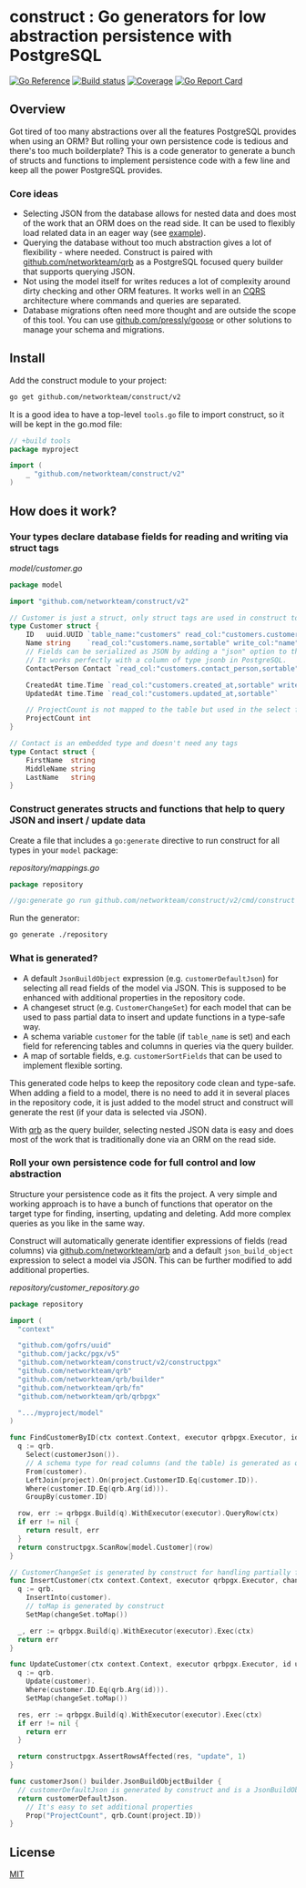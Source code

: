 # construct : Go generators for low abstraction persistence with PostgreSQL

[![Go Reference](https://pkg.go.dev/badge/github.com/networkteam/construct/v2.svg)](https://pkg.go.dev/github.com/networkteam/construct/v2)
[![Build status](https://github.com/networkteam/construct/actions/workflows/test.yml/badge.svg?branch=v2)](https://github.com/networkteam/construct/actions/workflows/test.yml)
[![Coverage](https://codecov.io/gh/networkteam/construct/branch/v2/graph/badge.svg?token=Y0GHTB40GG)](https://codecov.io/gh/networkteam/construct)
[![Go Report Card](https://goreportcard.com/badge/github.com/networkteam/construct/v2)](https://goreportcard.com/report/github.com/networkteam/construct/v2)

## Overview

Got tired of too many abstractions over all the features PostgreSQL provides when using an ORM? But rolling your own persistence code is tedious and there's too much boilderplate?
This is a code generator to generate a bunch of structs and functions to implement persistence code with a few line and keep all the power PostgreSQL provides.

### Core ideas

* Selecting JSON from the database allows for nested data and does most of the work that an ORM does on the read side. It can be used to flexibly load related data in an eager way (see [example](./example/pgx/repository/repository_project.go)).
* Querying the database without too much abstraction gives a lot of flexibility - where needed.
  Construct is paired with [github.com/networkteam/qrb](https://github.com/networkteam/qrb) as a PostgreSQL focused query builder that supports querying JSON. 
* Not using the model itself for writes reduces a lot of complexity around dirty checking and other ORM features.
  It works well in an [CQRS](https://martinfowler.com/bliki/CQRS.html) architecture where commands and queries are separated.
* Database migrations often need more thought and are outside the scope of this tool. 
  You can use [github.com/pressly/goose](https://github.com/pressly/goose/) or other solutions to manage your schema and migrations.

## Install

Add the construct module to your project:

```bash
go get github.com/networkteam/construct/v2
```

It is a good idea to have a top-level `tools.go` file to import construct, so it will be kept in the go.mod file:

```go
// +build tools
package myproject

import (
    _ "github.com/networkteam/construct/v2"
)
```

## How does it work?

### Your types declare database fields for reading and writing via struct tags

*model/customer.go*

```go
package model

import "github.com/networkteam/construct/v2"

// Customer is just a struct, only struct tags are used in construct to generate code (no struct embedding needed) 
type Customer struct {
	ID   uuid.UUID `table_name:"customers" read_col:"customers.customer_id" write_col:"customer_id"` // The table_name tag is optional and can be specified at most once per struct
	Name string    `read_col:"customers.name,sortable" write_col:"name"`
	// Fields can be serialized as JSON by adding a "json" option to the "write_col" tag.
	// It works perfectly with a column of type jsonb in PostgreSQL.
	ContactPerson Contact `read_col:"customers.contact_person,sortable" write_col:"contact_person,json"`

	CreatedAt time.Time `read_col:"customers.created_at,sortable" write_col:"created_at"`
	UpdatedAt time.Time `read_col:"customers.updated_at,sortable"`

	// ProjectCount is not mapped to the table but used in the select for reading an aggregate count
	ProjectCount int
}

// Contact is an embedded type and doesn't need any tags
type Contact struct {
	FirstName  string
	MiddleName string
	LastName   string
}
```

### Construct generates structs and functions that help to query JSON and insert / update data

Create a file that includes a `go:generate` directive to run construct for all types in your `model` package:

*repository/mappings.go*
```go
package repository

//go:generate go run github.com/networkteam/construct/v2/cmd/construct my/project/model
```

Run the generator:

```bash
go generate ./repository
```

### What is generated?

* A default `JsonBuildObject` expression (e.g. `customerDefaultJson`) for selecting all read fields of the model via JSON.
  This is supposed to be enhanced with additional properties in the repository code.
* A changeset struct (e.g. `CustomerChangeSet`) for each model that can be used to pass partial data to insert and update functions in a type-safe way.
* A schema variable `customer` for the table (if `table_name` is set) and each field for referencing tables and columns in queries via the query builder.
* A map of sortable fields, e.g. `customerSortFields` that can be used to implement flexible sorting.

This generated code helps to keep the repository code clean and type-safe.
When adding a field to a model, there is no need to add it in several places in the repository code, it is just added to the model struct and construct will generate the rest
(if your data is selected via JSON).

With [qrb](https://github.com/networkteam/qrb) as the query builder, selecting nested JSON data is easy and does most of the work that is traditionally done via an ORM on the read side.

### Roll your own persistence code for full control and low abstraction

Structure your persistence code as it fits the project. A very simple and working approach is to have a bunch of
functions that operator on the target type for finding, inserting, updating and deleting. Add more complex queries
as you like in the same way. 

Construct will automatically generate identifier expressions of fields (read columns) via [github.com/networkteam/qrb](https://github.com/networkteam/qrb)
and a default `json_build_object` expression to select a model via JSON. This can be further modified to add additional properties. 

*repository/customer_repository.go*

```go
package repository

import (
  "context"

  "github.com/gofrs/uuid"
  "github.com/jackc/pgx/v5"
  "github.com/networkteam/construct/v2/constructpgx"
  "github.com/networkteam/qrb"
  "github.com/networkteam/qrb/builder"
  "github.com/networkteam/qrb/fn"
  "github.com/networkteam/qrb/qrbpgx"

  ".../myproject/model"
)

func FindCustomerByID(ctx context.Context, executor qrbpgx.Executor, id uuid.UUID) (model.Customer, error) {
  q := qrb.
    Select(customerJson()).
    // A schema type for read columns (and the table) is generated as qrb identifier expressions by construct
    From(customer).
    LeftJoin(project).On(project.CustomerID.Eq(customer.ID)).
    Where(customer.ID.Eq(qrb.Arg(id))).
    GroupBy(customer.ID)

  row, err := qrbpgx.Build(q).WithExecutor(executor).QueryRow(ctx)
  if err != nil {
    return result, err
  }
  return constructpgx.ScanRow[model.Customer](row)
}

// CustomerChangeSet is generated by construct for handling partially filled models
func InsertCustomer(ctx context.Context, executor qrbpgx.Executor, changeSet CustomerChangeSet) error {
  q := qrb.
    InsertInto(customer).
    // toMap is generated by construct 
    SetMap(changeSet.toMap())

  _, err := qrbpgx.Build(q).WithExecutor(executor).Exec(ctx)
  return err
}

func UpdateCustomer(ctx context.Context, executor qrbpgx.Executor, id uuid.UUID, changeSet CustomerChangeSet) error {
  q := qrb.
    Update(customer).
    Where(customer.ID.Eq(qrb.Arg(id))).
    SetMap(changeSet.toMap())

  res, err := qrbpgx.Build(q).WithExecutor(executor).Exec(ctx)
  if err != nil {
    return err
  }

  return constructpgx.AssertRowsAffected(res, "update", 1)
}

func customerJson() builder.JsonBuildObjectBuilder {
  // customerDefaultJson is generated by construct and is a JsonBuildObjectBuilder that can be further modified (immutable)
  return customerDefaultJson.
    // It's easy to set additional properties
    Prop("ProjectCount", qrb.Count(project.ID))
}
```

## License

[MIT](./LICENSE)
